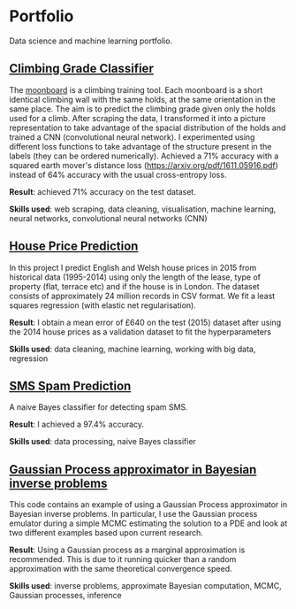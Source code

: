# Portfolio
Data science and machine learning portfolio.

## [Climbing Grade Classifier](climbing/README.md)

The [moonboard](https://www.moonboard.com) is a climbing training tool.  Each moonboard is a short identical climbing wall with the same holds, at the same orientation in the same place.  The aim is to predict the climbing grade given only the holds used for a climb.  After scraping the data, I transformed it into a picture representation to take advantage of the spacial distribution of the holds and trained a CNN (convolutional neural network).  I experimented using different loss functions to take advantage of the structure present in the labels (they can be ordered numerically).  Achieved a 71% accuracy with a squared earth mover's distance loss (https://arxiv.org/pdf/1611.05916.pdf) instead of 64% accuracy with the usual cross-entropy loss.

**Result**: achieved 71% accuracy on the test dataset.

**Skills used**: web scraping, data cleaning, visualisation, machine learning, neural networks, convolutional neural networks (CNN)

## [House Price Prediction](house-prices/README.md)

In this project I predict English and Welsh house prices in 2015 from historical data (1995-2014) using only the length of the lease, type of property (flat, terrace etc) and if the house is in London.  The dataset consists of approximately 24 million records in CSV format.  We fit a least squares regression (with elastic net regularisation).

**Result**: I obtain a mean error of £640 on the test (2015) dataset after using the 2014 house prices as a validation dataset to fit the hyperparameters

**Skills used**: data cleaning, machine learning, working with big data, regression

## [SMS Spam Prediction](spam/README.md)

A naive Bayes classifier for detecting spam SMS.

**Result**: I achieved a 97.4% accuracy.

**Skills used**: data processing, naive Bayes classifier

## [Gaussian Process approximator in Bayesian inverse problems](https://github.com/luke321321/inversemcmc)

This code contains an example of using a Gaussian Process approximator in Bayesian inverse problems.  In particular, I use the Gaussian process emulator during a simple MCMC estimating the solution to a PDE and look at two different examples based upon current research.

**Result**: Using a Gaussian process as a marginal approximation is recommended.  This is due to it running quicker than a random approximation with the same theoretical convergence speed.

**Skills used**: inverse problems, approximate Bayesian computation, MCMC, Gaussian processes, inference

